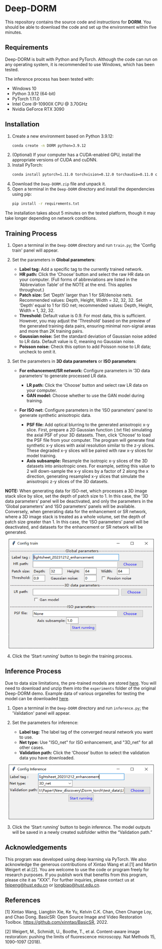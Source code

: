 # Deep-DORM

This repository contains the source code and instructions for **DORM**. You should be able to download the code and set up the environment within five minutes.

## Requirements

Deep-DORM is built with Python and PyTorch. Although the code can run on any operating system, it is recommended to use Windows, which has been tested.

The inference process has been tested with:

- Windows 10
- Python 3.9.12 (64-bit)
- PyTorch 1.11.0
- Intel Core i9-10900X CPU @ 3.70GHz
- Nvidia GeForce RTX 3090

## Installation

1. Create a new environment based on Python 3.9.12:
    ```bash
    conda create -n DORM python=3.9.12
    ```
2. (Optional) If your computer has a CUDA-enabled GPU, install the appropriate versions of CUDA and cuDNN.
3. Install PyTorch:
    ```bash
    conda install pytorch=1.11.0 torchvision=0.12.0 torchaudio=0.11.0 cudatoolkit=11.3 -c pytorch
    ```
4. Download the `Deep-DORM.zip` file and unpack it.
5. Open a terminal in the `Deep-DORM` directory and install the dependencies using pip:
    ```bash
    pip install -r requirements.txt
    ```

The installation takes about 5 minutes on the tested platform, though it may take longer depending on network conditions.

## Training Process

1. Open a terminal in the `Deep-DORM` directory and run `train.py`; the 'Config train' panel will appear.

2. Set the parameters in **Global parameters**:

    - **Label tag:** Add a specific tag to the currently trained network.
    - **HR path:** Click the ‘Choose’ button and select the raw HR data on your computer. (Full forms of abbreviations are listed in the ‘Abbreviation Table’ of the NOTE at the end. This applies throughout.)
    - **Patch size:** Set ‘Depth’ larger than 1 for SR/denoise nets. Recommended values: Depth, Height, Width = 32, 32, 32. Set ‘Depth’ equal to 1 for ISO net; recommended values: Depth, Height, Width = 1, 32, 32.
    - **Threshold:** Default value is 0.9. For most data, this is sufficient. However, you may adjust the 'Threshold' based on the preview of the generated training data pairs, ensuring minimal non-signal areas and more than 2K training pairs.
    - **Gaussian noise:** Set the standard deviation of Gaussian noise added to LR data. Default value is 0, meaning no Gaussian noise.
    - **Poisson noise:** Check this option to add Poisson noise to LR data; uncheck to omit it.

3. Set the parameters in **3D data parameters** or **ISO parameters**:

    - **For enhancement/SR network:** Configure parameters in ‘3D data parameters’ to generate processed LR data.
        - **LR path:** Click the ‘Choose’ button and select raw LR data on your computer.
        - **GAN model:** Choose whether to use the GAN model during training.

    - **For ISO net:** Configure parameters in the ‘ISO parameters’ panel to generate synthetic anisotropic data.
        - **PSF file:** Add optical blurring to the generated anisotropic x-y slice. First, prepare a 2D Gaussian function (.txt file) simulating the axial PSF of your 3D datasets. Then, click ‘Choose’ to load the PSF file from your computer. The program will generate final synthetic x-y slices with axial resolution similar to the z-y slices. These degraded x-y slices will be paired with raw x-y slices for model training.
        - **Axis subsample:** Resample the isotropic x-y slices of the 3D datasets into anisotropic ones. For example, setting this value to 2 will down-sample the x-y slices by a factor of 2 along the x direction, generating resampled x-y slices that simulate the anisotropic z-y slices of the 3D datasets.

**NOTE:** When generating data for ISO-net, which processes a 3D image stack slice by slice, set the depth of patch size to 1. In this case, the ‘3D data parameters’ panel will be deactivated, and only the parameters in the ‘Global parameters’ and ‘ISO parameters’ panels will be available. Conversely, when generating data for the enhancement or SR network, where a 3D image stack is treated as a whole volume, set the depth of patch size greater than 1. In this case, the ‘ISO parameters’ panel will be deactivated, and datasets for the enhancement or SR network will be generated.

<div align="center">
<img width="480" height="360" src="/fig/Config_train.png"/>
</div>

4. Click the ‘Start running’ button to begin the training process.

## Inference Process

Due to data size limitations, the pre-trained models are stored [here](https://drive.google.com/file/d/15l1izMYDFhMMOf0AXF_p9py6hhy04PTX/view?usp=sharing). You will need to download and unzip them into the `experiments` folder of the original Deep-DORM demo. Example data of various organelles for testing the model can be downloaded [here](https://drive.google.com/file/d/15irFFxQ09njuqFAXpkY5o3_TUvbqMj_6/view?usp=sharing).


1. Open a terminal in the `Deep-DORM` directory and run `inference.py`; the 'Validation' panel will appear.

2. Set the parameters for inference:

    - **Label tag:** The label tag of the converged neural network you want to use.
    - **Net type:** Use "ISO_net" for ISO enhancement, and "3D_net" for all other cases.
    - **Validation path:** Click the ‘Choose’ button to select the validation data you have downloaded.

<div align="center">
<img width="480" height="180" src="/fig/Config_inference.png"/>
</div>

3. Click the ‘Start running’ button to begin inference. The model outputs will be saved in a newly created subfolder within the “Validation path.”

## Acknowledgements

This program was developed using deep learning via PyTorch. We also acknowledge the generous contributions of Xintao Wang et al.[1] and Martin Weigert et al.[2]. You are welcome to use the code or program freely for research purposes. If you publish work that benefits from this program, please cite it as "XXX". For further inquiries, please contact us at feipeng@hust.edu.cn or longbiao@hust.edu.cn.

## References

[1] Xintao Wang, Liangbin Xie, Ke Yu, Kelvin C.K. Chan, Chen Change Loy, and Chao Dong. BasicSR: Open Source Image and Video Restoration Toolbox. https://github.com/xinntao/BasicSR, 2022.

[2] Weigert, M., Schmidt, U., Boothe, T., et al. Content-aware image restoration: pushing the limits of fluorescence microscopy. Nat Methods 15, 1090–1097 (2018).
